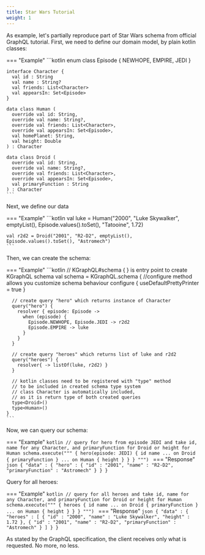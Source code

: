```yaml
---
title: Star Wars Tutorial
weight: 1
---
```


As example, let's partially reproduce part of Star Wars schema from official GraphQL tutorial. First, we need to define
our domain model, by plain kotlin classes:

=== "Example"
    ```kotlin
    enum class Episode {
      NEWHOPE, EMPIRE, JEDI
    }
    
    interface Character {
      val id : String
      val name : String?
      val friends: List<Character>
      val appearsIn: Set<Episode>
    }
    
    data class Human (
      override val id: String,
      override val name: String?,
      override val friends: List<Character>,
      override val appearsIn: Set<Episode>,
      val homePlanet: String,
      val height: Double
    ) : Character
    
    data class Droid (
      override val id: String,
      override val name: String?,
      override val friends: List<Character>,
      override val appearsIn: Set<Episode>,
      val primaryFunction : String
    ) : Character
    ```

Next, we define our data

=== "Example"
    ```kotlin
    val luke = Human("2000", "Luke Skywalker", emptyList(), Episode.values().toSet(), "Tatooine", 1.72)
    
    val r2d2 = Droid("2001", "R2-D2", emptyList(), Episode.values().toSet(), "Astromech")
    ```

Then, we can create the schema:

=== "Example"
    ```kotlin
    // KGraphQL#schema { } is entry point to create KGraphQL schema
    val schema = KGraphQL.schema {
      //configure method allows you customize schema behaviour
      configure {
        useDefaultPrettyPrinter = true
      }
    
      // create query "hero" which returns instance of Character
      query("hero") {
        resolver { episode: Episode ->
          when (episode) {
            Episode.NEWHOPE, Episode.JEDI -> r2d2
            Episode.EMPIRE -> luke
          }
        }
      }
    
      // create query "heroes" which returns list of luke and r2d2
      query("heroes") {
        resolver{ -> listOf(luke, r2d2) }
      }
    
      // kotlin classes need to be registered with "type" method 
      // to be included in created schema type system
      // class Character is automatically included, 
      // as it is return type of both created queries  
      type<Droid>()
      type<Human>()
    }
    ```

Now, we can query our schema:

=== "Example"
    ```kotlin
    // query for hero from episode JEDI and take id, name for any Character, and primaryFunction for Droid or height for Human
    schema.execute("""
      {
        hero(episode: JEDI) {
          id
          name
          ... on Droid {
            primaryFunction
          }
          ... on Human {
            height
          }
        }
      }
    """)
    ```
=== "Response"
    ```json
    {
      "data" : {
        "hero" : {
          "id" : "2001",
          "name" : "R2-D2",
          "primaryFunction" : "Astromech"
        }
      }
    }
    ```

Query for all heroes:

=== "Example"
    ```kotlin
    // query for all heroes and take id, name for any Character, and primaryFunction for Droid or height for Human
    schema.execute("""
      {
        heroes {
          id
          name
          ... on Droid {
            primaryFunction
          }
          ... on Human {
            height
          }
        }
      }
    """)
    ```
=== "Response"
    ```json
    {
      "data" : {
        "heroes" : [
          {
            "id" : "2000",
            "name" : "Luke Skywalker",
            "height" : 1.72
          },
          {
            "id" : "2001",
            "name" : "R2-D2",
            "primaryFunction" : "Astromech"
          }
        ]
      }
    }
    ```

As stated by the GraphQL specification, the client receives only what is requested. No more, no less.

